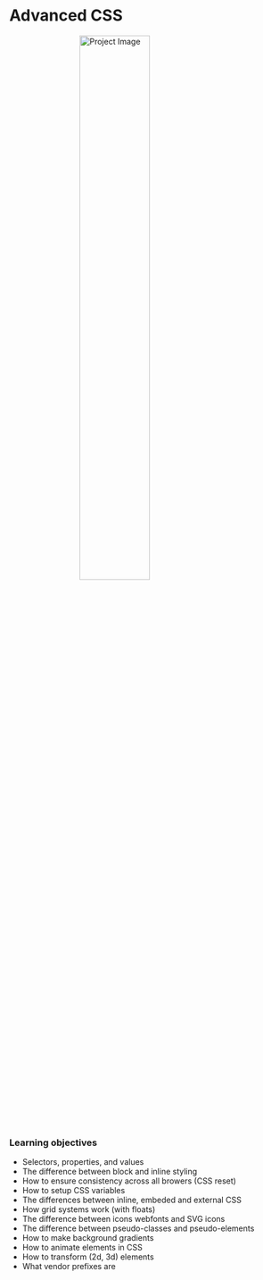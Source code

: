 # Advanced CSS

<div>
    <img src="https://https://holbertonintranet.s3.amazonaws.com/uploads/medias/2019/12/ce6718f1b55e6c1580c6.jpg"
    alt="Project Image",
    style="display: block; margin-left: auto; margin-right: auto; width: 50%;"/>
</div>

### Learning objectives

- Selectors, properties, and values
- The difference between block and inline styling
- How to ensure consistency across all browers (CSS reset)
- How to setup CSS variables
- The differences between inline, embeded and external CSS
- How grid systems work (with floats)
- The difference between icons webfonts and SVG icons
- The difference between pseudo-classes and pseudo-elements
- How to make background gradients
- How to animate elements in CSS
- How to transform (2d, 3d) elements
- What vendor prefixes are
